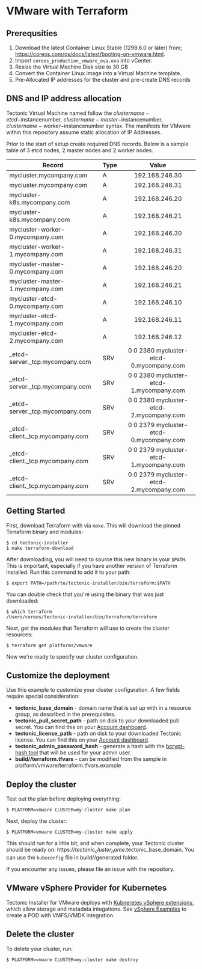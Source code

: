 # VMware with Terraform

## Prerequsities

1. Download the latest Container Linux Stable (1298.6.0 or later) from; https://coreos.com/os/docs/latest/booting-on-vmware.html.
1. Import `coreos_production_vmware_ova.ova` into vCenter.
1. Resize the Virtual Machine Disk size to 30 GB
1. Convert the Container Linux image into a Virtual Machine template.
1. Pre-Allocated IP addresses for the cluster and pre-create DNS records


## DNS and IP address allocation

Tectonic Virtual Machine named follow the $clustername-etcd-$instancenumber, $clustername-master-$instancenumber, $clustername-worker-$instancenumber syntax. The manifests for VMware within this repository assume static allocation of IP Addresses.

Prior to the start of setup create required DNS records. Below is a sample table of 3 etcd nodes, 2 master nodes and 2 worker nodes. 

| Record | Type | Value |
|------|-------------|:-----:|
|mycluster.mycompany.com | A | 192.168.246.30 |
|mycluster.mycompany.com | A | 192.168.246.31 |
|mycluster-k8s.mycompany.com | A | 192.168.246.20 |
|mycluster-k8s.mycompany.com | A | 192.168.246.21 |
|mycluster-worker-0.mycompany.com | A | 192.168.246.30 |
|mycluster-worker-1.mycompany.com | A | 192.168.246.31 |
|mycluster-master-0.mycompany.com | A | 192.168.246.20 |
|mycluster-master-1.mycompany.com | A | 192.168.246.21 |
|mycluster-etcd-0.mycompany.com | A | 192.168.246.10 |
|mycluster-etcd-1.mycompany.com | A | 192.168.246.11 |
|mycluster-etcd-2.mycompany.com | A | 192.168.246.12 |
|_etcd-server._tcp.mycompany.com | SRV | 0 0 2380 mycluster-etcd-0.mycompany.com |
|_etcd-server._tcp.mycompany.com | SRV | 0 0 2380 mycluster-etcd-1.mycompany.com |
|_etcd-server._tcp.mycompany.com | SRV | 0 0 2380 mycluster-etcd-2.mycompany.com |
|_etcd-client._tcp.mycompany.com | SRV | 0 0 2379 mycluster-etcd-0.mycompany.com |
|_etcd-client._tcp.mycompany.com | SRV | 0 0 2379 mycluster-etcd-1.mycompany.com |
|_etcd-client._tcp.mycompany.com | SRV | 0 0 2379 mycluster-etcd-2.mycompany.com |

## Getting Started

First, download Terraform with via `make`. This will download the pinned Terraform binary and modules:

```
$ cd tectonic-installer
$ make terraform-download
```

After downloading, you will need to source this new binary in your `$PATH`. This is important, especially if you have another version of Terraform installed. Run this command to add it to your path:

```
$ export PATH=/path/to/tectonic-installer/bin/terraform:$PATH
```

You can double check that you're using the binary that was just downloaded:

```
$ which terraform
/Users/coreos/tectonic-installer/bin/terraform/terraform
```

Next, get the modules that Terraform will use to create the cluster resources:

```
$ terraform get platforms/vmware
```

Now we're ready to specify our cluster configuration.

## Customize the deployment

Use this example to customize your cluster configuration. A few fields require special consideration:

 - **tectonic_base_domain** - domain name that is set up with in a resource group, as described in the prerequisites.
 - **tectonic_pull_secret_path** - path on disk to your downloaded pull secret. You can find this on your [Account dashboard][account].
 - **tectonic_license_path** - path on disk to your downloaded Tectonic license. You can find this on your [Account dashboard][account].
 - **tectonic_admin_password_hash** - generate a hash with the [bcrypt-hash tool][bcrypt] that will be used for your admin user.
 - **build/<cluster>/terraform.tfvars** - can be modified from the sample in platform/vmware/terraform.tfvars.example

## Deploy the cluster

Test out the plan before deploying everything:

```
$ PLATFORM=vmware CLUSTER=my-cluster make plan
```

Next, deploy the cluster:

```
$ PLATFORM=vmware CLUSTER=my-cluster make apply
```

This should run for a little bit, and when complete, your Tectonic cluster should be ready on: https://$tectonic_cluster_name.$tectonic_base_domain. You can use the `kubeconfig` file in build/<cluster>/generated folder.

If you encounter any issues, please file an issue with the repository.

## VMware vSphere Provider for Kubernetes

Tectonic Installer for VMware deploys with [Kubneretes vSphere extensions][kubernetesvmware], which allow storage and metadata integations. See [vSphere Examples][vsphereexamples] to create a POD with VMFS/VMDK integration.

## Delete the cluster

To delete your cluster, run:

```
$ PLATFORM=vmware CLUSTER=my-cluster make destroy
```

[terraformawsprovider]: [https://www.terraform.io/docs/providers/aws/index.html]
[account]: https://account.coreos.com
[bcrypt]: https://github.com/coreos/bcrypt-tool/releases/tag/v1.0.0
[vsphereexamples]: https://github.com/kubernetes/kubernetes/tree/master/examples/volumes/vsphere
[kubernetesvmware]: https://kubernetes.io/docs/getting-started-guides/vsphere/